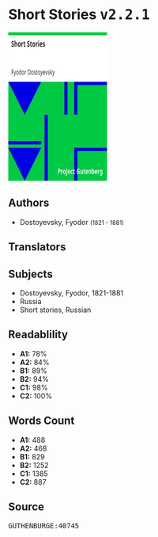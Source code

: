 # Short Stories <kbd>v2.2.1</kbd>

![](./cover.medium.jpg "")

## Authors


 - Dostoyevsky, Fyodor <small>(1821 - 1881)</small>

## Translators



## Subjects


 - Dostoyevsky, Fyodor, 1821-1881
 - Russia
 - Short stories, Russian

## Readablility


 - **A1:** 78%
 - **A2:** 84%
 - **B1:** 89%
 - **B2:** 94%
 - **C1:** 98%
 - **C2:** 100%

## Words Count


 - **A1:** 488
 - **A2:** 468
 - **B1:** 829
 - **B2:** 1252
 - **C1:** 1385
 - **C2:** 887

## Source


<kbd>GUTHENBURGE:40745</kbd>
